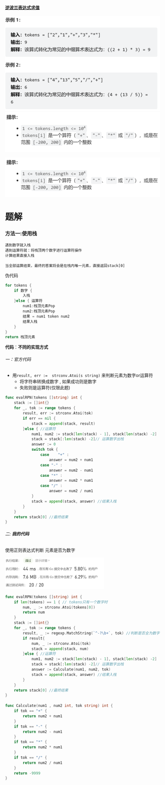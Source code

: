 

#### [逆波兰表达式求值](https://leetcode-cn.com/problems/evaluate-reverse-polish-notation/)

<img src="pic/Untitled.assets/image-20220424153946718.png" alt="image-20220424153946718" style="zoom: 50%;" />![image-20220424153958612](pic/Untitled.assets/image-20220424153958612.png)



<img src="pic/Untitled.assets/image-20220424153958612.png" alt="image-20220424153958612" style="zoom:50%;" />









# 题解



### 方法一:使用栈

    遇到数字就入栈
    遇到运算符就：将栈顶两个数字进行运算符操作
    计算结果直接入栈
    
    当全部运算结束，最终的答案将会是在栈内唯一元素，直接返回stack[0]
伪代码

```go
for tokens {
    if 数字 {
        入栈
    }else { 运算符
        num1:栈顶元素Pop
        num2:栈顶元素Pop
        结果 = num1 token num2
        结果入栈
    }
}
return 栈顶元素
```







**代码**：**不同的实现方式**



###### 一：官方代码

- 用`result, err :=  strconv.Atoi(s string)` 来判断元素为数字or运算符
   - 将字符串转换成数字 , 如果成功则是数字
   - 失败则是运算符(仅限此题)

```go
func evalRPN(tokens []string) int { 
    stack := []int{}
    for _, tok := range tokens {
        result, err := strconv.Atoi(tok)
        if err == nil {
            stack = append(stack, result)
        }else { //运算符
            num1, num2 := stack[len(stack) - 1], stack[len(stack) -2]
            stack = stack[:len(stack) -2]// 运算数字出栈
            answer := 0
            switch tok {
                case    "+" :
                    answer = num2 + num1
                case "-" : 
                    answer = num2 - num1
                case "*" : 
                    answer = num2 * num1
                case "/" : 
                    answer = num2 / num1
            }
            stack = append(stack, answer) //结果入栈  
        }
    }
    return stack[0] //最终结果
}
```



###### 二: **我的代码**

使用正则表达式判断 元素是否为数字

<img src="pic/Untitled.assets/image-20220424151406265.png" alt="image-20220424151406265" style="zoom: 33%;" />

```go
func evalRPN(tokens []string) int { 
    if len(tokens) == 1 { // tokens只有一个数字时
        num, _ := strconv.Atoi(tokens[0])
        return num
    }
    stack := []int{}
    for _, tok := range tokens {
        result, _ := regexp.MatchString(`^-?\b+`, tok) //判断是否全为数字，是则true
        if result{
            num, _ := strconv.Atoi(tok)
            stack = append(stack, num)
        }else { //运算符
            num1, num2 := stack[len(stack) - 1], stack[len(stack) -2]
            stack = stack[:len(stack) -2]// 运算数字出栈
            answer := Calculate(num1, num2, tok)
            stack = append(stack, answer) //结果入栈
        }
    }
    return stack[0] //最终结果
}

func Calculate(num1 , num2 int, tok string) int {
    if tok == "+" {
        return num2 + num1
    }
    if tok == "-" {
        return num2 - num1
    }
    if tok == "*" {
        return num2 * num1
    }
    if tok == "/" {
        return num2 / num1
    }
    return -9999
}
```

